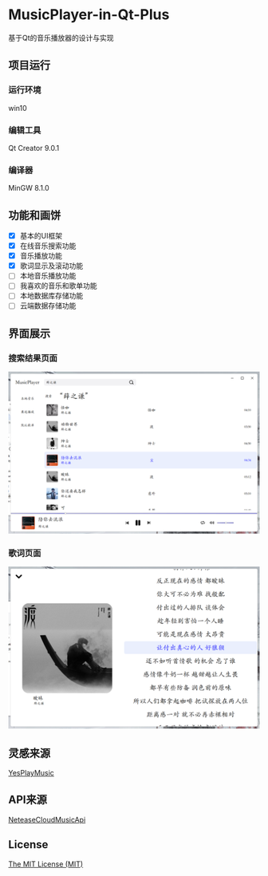 # MusicPlayer-in-Qt-Plus

基于Qt的音乐播放器的设计与实现

## 项目运行

### 运行环境
win10

### 编辑工具
Qt Creator 9.0.1

### 编译器
MinGW 8.1.0

## 功能和画饼
- [x] 基本的UI框架
- [x] 在线音乐搜索功能
- [x] 音乐播放功能
- [x] 歌词显示及滚动功能
- [ ] 本地音乐播放功能
- [ ] 我喜欢的音乐和歌单功能	
- [ ] 本地数据库存储功能
- [ ] 云端数据存储功能

## 界面展示

### 搜索结果页面
![搜索结果页面](https://github.com/hhhyxy/MusicPlayer-in-Qt-Plus/blob/main/static/searchResult_Page.png)

### 歌词页面
![歌词页面](https://github.com/hhhyxy/MusicPlayer-in-Qt-Plus/blob/main/static/lrc_Page.png)

## 灵感来源
[YesPlayMusic](https://github.com/qier222/YesPlayMusic)

## API来源
[NeteaseCloudMusicApi](https://github.com/Binaryify/NeteaseCloudMusicApi)

## License
[The MIT License (MIT)](https://github.com/hhhyxy/MusicPlayer-in-Qt/edit/main/LICENSE)
